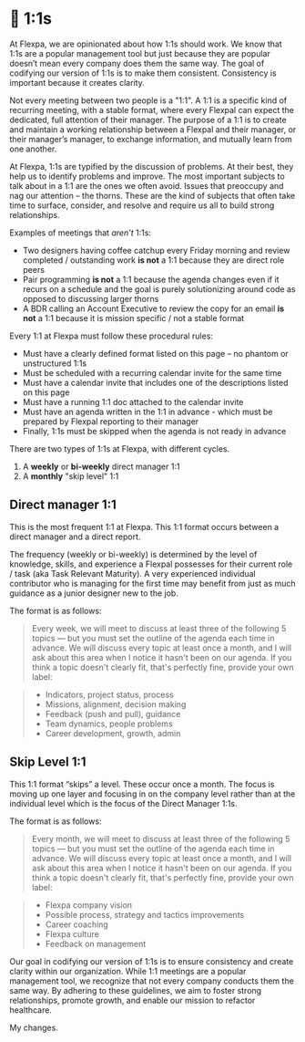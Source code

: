 # 🤝 1:1s

At Flexpa, we are opinionated about how 1:1s should work. We know that 1:1s are a popular management tool but just because they are popular doesn’t mean every company does them the same way. The goal of codifying our version of 1:1s is to make them consistent. Consistency is important because it creates clarity.

Not every meeting between two people is a "1:1". A 1:1 is a specific kind of recurring meeting, with a stable format, where every Flexpal can expect the dedicated, full attention of their manager. The purpose of a 1:1 is to create and maintain a working relationship between a Flexpal and their manager, or their manager’s manager, to exchange information, and mutually learn from one another. 

At Flexpa, 1:1s are typified by the discussion of problems. At their best, they help us to identify problems and improve. The most important subjects to talk about in a 1:1 are the ones we often avoid. Issues that preoccupy and nag our attention – the thorns. These are the kind of subjects that often take time to surface, consider, and resolve and require us all to build strong relationships.

Examples of meetings that _aren’t_ 1:1s:

* Two designers having coffee catchup every Friday morning and review completed / outstanding work **is not** a 1:1 because they are direct role peers
* Pair programming **is not** a 1:1 because the agenda changes even if it recurs on a schedule and the goal is purely solutionizing around code as opposed to discussing larger thorns
* A BDR calling an Account Executive to review the copy for an email **is not** a 1:1 because it is mission specific / not a stable format

Every 1:1 at Flexpa must follow these procedural rules:

* Must have a clearly defined format listed on this page – no phantom or unstructured 1:1s
* Must be scheduled with a recurring calendar invite for the same time
* Must have a calendar invite that includes one of the descriptions listed on this page
* Must have a running 1:1 doc attached to the calendar invite
* Must have an agenda written in the 1:1 in advance - which must be prepared by Flexpal reporting to their manager
* Finally, 1:1s must be skipped when the agenda is not ready in advance

There are two types of 1:1s at Flexpa, with different cycles.

1. A **weekly** or **bi-weekly** direct manager 1:1
2. A **monthly** "skip level" 1:1

## Direct manager 1:1

This is the most frequent 1:1 at Flexpa. This 1:1 format occurs between a direct manager and a direct report.

The frequency (weekly or bi-weekly) is determined by the level of knowledge, skills, and experience a Flexpal possesses for their current role / task (aka Task Relevant Maturity). A very experienced individual contributor who is managing for the first time may benefit from just as much guidance as a junior designer new to the job.

The format is as follows:

> Every week, we will meet to discuss at least three of the following 5 topics — but you must set the outline of the agenda each time in advance. We will discuss every topic at least once a month, and I will ask about this area when I notice it hasn't been on our agenda. If you think a topic doesn't clearly fit, that's perfectly fine, provide your own label:

> * Indicators, project status, process
> * Missions, alignment, decision making
> * Feedback (push and pull), guidance
> * Team dynamics, people problems
> * Career development, growth, admin

## Skip Level 1:1

This 1:1 format “skips” a level. These occur once a month. The focus is moving up one layer and focusing in on the company level rather than at the individual level which is the focus of the Direct Manager 1:1s. 

The format is as follows:

> Every month, we will meet to discuss at least three of the following 5 topics — but you must set the outline of the agenda each time in advance. We will discuss every topic at least once a month, and I will ask about this area when I notice it hasn't been on our agenda. If you think a topic doesn't clearly fit, that's perfectly fine, provide your own label:

> * Flexpa company vision
> * Possible process, strategy and tactics improvements
> * Career coaching
> * Flexpa culture
> * Feedback on management

Our goal in codifying our version of 1:1s is to ensure consistency and create clarity within our organization. While 1:1 meetings are a popular management tool, we recognize that not every company conducts them the same way. By adhering to these guidelines, we aim to foster strong relationships, promote growth, and enable our mission to refactor healthcare. 

My changes.
